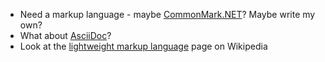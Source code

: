 
- Need a markup language - maybe [CommonMark.NET](https://github.com/Knagis/CommonMark.NET/)? Maybe write my own?
- What about [AsciiDoc](http://www.methods.co.nz/asciidoc/)?
- Look at the [lightweight markup language](https://en.wikipedia.org/wiki/Lightweight_markup_language) page on Wikipedia
